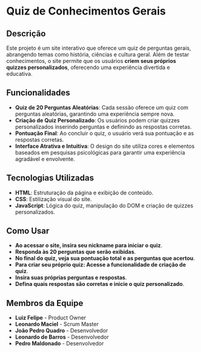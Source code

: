 # Quiz de Conhecimentos Gerais

## Descrição

Este projeto é um site interativo que oferece um quiz de perguntas gerais, abrangendo temas como história, ciências e cultura geral. Além de testar conhecimentos, o site permite que os usuários **criem seus próprios quizzes personalizados**, oferecendo uma experiência divertida e educativa.

## Funcionalidades

- **Quiz de 20 Perguntas Aleatórias**: Cada sessão oferece um quiz com perguntas aleatórias, garantindo uma experiência sempre nova.
- **Criação de Quiz Personalizado**: Os usuários podem criar quizzes personalizados inserindo perguntas e definindo as respostas corretas.
- **Pontuação Final**: Ao concluir o quiz, o usuário verá sua pontuação e as respostas corretas.
- **Interface Atrativa e Intuitiva**: O design do site utiliza cores e elementos baseados em pesquisas psicológicas para garantir uma experiência agradável e envolvente.

## Tecnologias Utilizadas

- **HTML**: Estruturação da página e exibição de conteúdo.
- **CSS**: Estilização visual do site.
- **JavaScript**: Lógica do quiz, manipulação do DOM e criação de quizzes personalizados.

## Como Usar
- **Ao acessar o site, insira seu nickname para iniciar o quiz**.
- **Responda às 20 perguntas que serão exibidas**.
- **No final do quiz, veja sua pontuação total e as perguntas que acertou**.
- **Para criar seu próprio quiz: Acesse a funcionalidade de criação de quiz**.
- **Insira suas próprias perguntas e respostas**.
- **Defina quais respostas são corretas e inicie o quiz personalizado**.

## Membros da Equipe
- **Luiz Felipe** - Product Owner
- **Leonardo Maciel** - Scrum Master
- **João Pedro Quadro** - Desenvolvedor
- **Leonardo de Barros** - Desenvolvedor
- **Pedro Maldonado** - Desenvolvedor
